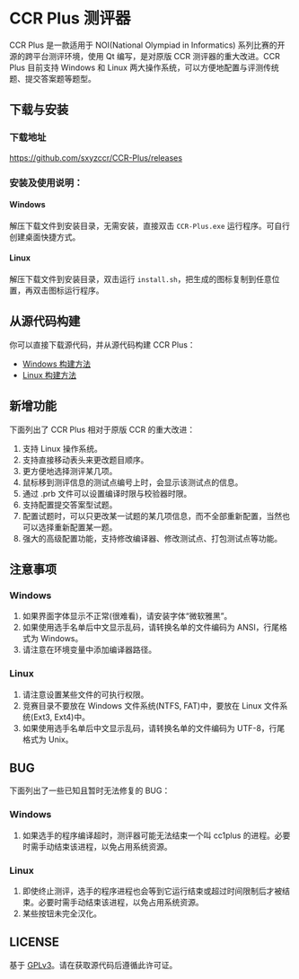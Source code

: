 # CCR Plus 测评器
CCR Plus 是一款适用于 NOI(National Olympiad in Informatics) 系列比赛的开源的跨平台测评环境，使用 Qt 编写，是对原版 CCR 测评器的重大改进。CCR Plus 目前支持 Windows 和 Linux 两大操作系统，可以方便地配置与评测传统题、提交答案题等题型。


## 下载与安装
### 下载地址
<https://github.com/sxyzccr/CCR-Plus/releases>

### 安装及使用说明：
#### Windows
解压下载文件到安装目录，无需安装，直接双击 `CCR-Plus.exe` 运行程序。可自行创建桌面快捷方式。

#### Linux
解压下载文件到安装目录，双击运行 `install.sh`，把生成的图标复制到任意位置，再双击图标运行程序。


## 从源代码构建
你可以直接下载源代码，并从源代码构建 CCR Plus：

* [Windows 构建方法](https://github.com/sxyzccr/CCR-Plus/wiki/Windows-Build)
* [Linux 构建方法](https://github.com/sxyzccr/CCR-Plus/wiki/Linux-Build)


## 新增功能
下面列出了 CCR Plus 相对于原版 CCR 的重大改进：

1. 支持 Linux 操作系统。
2. 支持直接移动表头来更改题目顺序。
3. 更方便地选择测评某几项。
4. 鼠标移到测评信息的测试点编号上时，会显示该测试点的信息。
5. 通过 .prb 文件可以设置编译时限与校验器时限。
6. 支持配置提交答案型试题。
7. 配置试题时，可以只更改某一试题的某几项信息，而不全部重新配置，当然也可以选择重新配置某一题。
8. 强大的高级配置功能，支持修改编译器、修改测试点、打包测试点等功能。


## 注意事项
### Windows
1. 如果界面字体显示不正常(很难看)，请安装字体“微软雅黑”。
2. 如果使用选手名单后中文显示乱码，请转换名单的文件编码为 ANSI，行尾格式为 Windows。
3. 请注意在环境变量中添加编译器路径。

### Linux
1. 请注意设置某些文件的可执行权限。
2. 竞赛目录不要放在 Windows 文件系统(NTFS, FAT)中，要放在 Linux 文件系统(Ext3, Ext4)中。
3. 如果使用选手名单后中文显示乱码，请转换名单的文件编码为 UTF-8，行尾格式为 Unix。


## BUG
下面列出了一些已知且暂时无法修复的 BUG：

### Windows
1. 如果选手的程序编译超时，测评器可能无法结束一个叫 cc1plus 的进程。必要时需手动结束该进程，以免占用系统资源。

### Linux
1. 即使终止测评，选手的程序进程也会等到它运行结束或超过时间限制后才被结束。必要时需手动结束该进程，以免占用系统资源。
2. 某些按钮未完全汉化。


## LICENSE
基于 [GPLv3](LICENSE.txt)。请在获取源代码后遵循此许可证。
